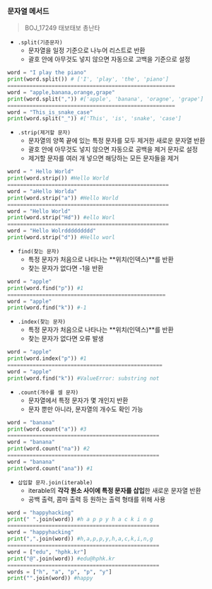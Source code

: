 ### 문자열 메서드

> BOJ_17249 태보태보 총난타

- `.split(기준문자)`
  - 문자열을 일정 기준으로 나누어 리스트로 반환
  - 괄호 안에 아무것도 넣지 않으면 자동으로 고백을 기준으로 설정

```python
word = "I play the piano"
print(word.split()) # ['I', 'play', 'the', 'piano']
=====================================================
word = "apple,banana,orange,grape"
print(word.split(",")) #['apple', 'banana', 'oragne', 'grape']
=====================================================
word = "This_is_snake_case"
print(word.split("_")) #['This', 'is', 'snake', 'case']
```

- `.strip(제거할 문자)`
  - 문자열의 양쪽 끝에 있는 특정 문자를 모두 제거한 새로운 문자열 반환
  - 괄호 안에 아무것도 넣지 않으면 자동으로 공백을 제거 문자로 설정
  - 제거할 문자를 여러 개 넣으면 해당하는 모든 문자들을 제거

```python
word = " Hello World"
print(word.strip()) #Hello World
===================================================
word = "aHello Worlda"
print(word.strip("a")) #Hello World
===================================================
word = "Hello World"
print(word.strip("Hd")) #ello Worl
===================================================
word = "Hello Wolrddddddddd"
print(word.strip("d")) #Hello worl
```

- `find(찾는 문자)`
  - 특정 문자가 처음으로 나타나는 **위치(인덱스)**를 반환
  - 찾는 문자가 없다면 -1을 반환

```python
word = "apple"
print(word.find("p")) #1
==================================================
word = "apple"
print(word.find("k")) #-1
```

- `.index(찾는 문자)`
  - 특정 문자가 처음으로 나타나는 **위치(인덱스)**를 반환
  - 찾는 문자가 없다면 오류 발생

```python
word = "apple"
print(word.index("p")) #1
=================================================
word = "apple"
print(word.find("k")) #ValueError: substring not
```

- `.count(개수를 셀 문자)`
  - 문자열에서 특정 문자가 몇 개인지 반환
  - 문자 뿐만 아니라, 문자열의 개수도 확인 가능

```python
word = "banana"
print(word.count("a")) #3
================================================
word = "banana"
print(word.count("na")) #2
================================================
word = "banana"
print(word.count("ana")) #1
```

- `삽입할 문자.join(iterable)`
  - iterable의 **각각 원소 사이에 특정 문자를 삽입**한 새로운 문자열 반환
  - 공백 출력, 콤마 출력 등 원하는 출력 형태를 위해 사용

```python
word = "happyhacking"
print(" ".join(word)) #h a p p y h a c k i n g
================================================
word = "happyhacking"
print(",".join(word)) #h,a,p,p,y,h,a,c,k,i,n,g
================================================
word = ["edu", "hphk.kr"]
print("@".join(word)) #edu@hphk.kr
================================================
words = ["h", "a", "p", "p", "y"]
print("".join(word)) #happy
```

